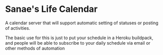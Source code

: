 # Sanae's Life Calendar
A calendar server that will support automatic setting of statuses or posting of activities.

The basic use for this is just to put your schedule in a Heroku buildpack, and people will be able to subscribe to your daily schedule via email or other methods of automation